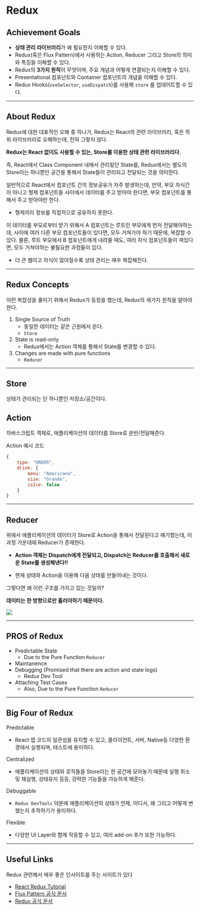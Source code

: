 # Redux

## Achievement Goals

- **상태 관리 라이브러리**가 왜 필요한지 이해할 수 있다.
- Redux(혹은 Flux Pattern)에서 사용하는 Action, Reducer 그리고 Store의 의미와 특징을 이해할 수 있다.
- Redux의 **3가지 원칙**이 무엇이며, 주요 개념과 어떻게 연결되는지 이해할 수 있다.
- Presentational 컴포넌트와 Container 컴포넌트의 개념을 이해할 수 있다.
- Redux Hooks(`useSelector`, `useDispatch`)를 사용해 `store` 를 업데이트할 수 있다.

---

## About Redux

Redux에 대한 대표적인 오해 중 하나가, Redux는 React의 관련 라이브러리, 혹은 하위 라이브러리로 오해하는데, 전혀 그렇지 않다.

**Redux는 React 없이도 사용할 수 있는, Store를 이용한 상태 관련 라이브러리다.**

즉, React에서 Class Component 내에서 관리됬던 State를, Redux에서는 별도의 Store라는 하나뿐인 공간을 통해서 State들이 관리되고 전달되는 것을 의미한다.

일반적으로 React에서 컴포넌트 간의 정보공유가 자주 발생하는데, 만약, 부모 자식간이 아니고 형제 컴포넌트들 사이에서 데이터를 주고 받아야 한다면, 부모 컴포넌트를 통해서 주고 받아야만 한다.

- 형제끼리 정보를 직접적으로 공유하지 못한다.

이 데이터를 부모로부터 받기 위해서 A 컴포넌트는 루트인 부모에게 먼저 전달해야하는데, 사이에 여러 다른 부모 컴포넌트들이 있다면, 모두 거쳐가야 하기 때문에, 복잡할 수 있다. 물론, 루트 부모에서 B 컴포넌트에게 내려줄 때도, 여러 자식 컴포넌트들이 껴있다면, 모두 거쳐야하는 불필요한 과정들이 있다.

- 더 큰 웹이고 자식이 많아질수록 상태 관리는 매우 복잡해진다.

---

## Redux Concepts

이런 복잡성을 줄이기 위해서 Redux가 등장을 했는데, Redux의 세가지 원칙을 알아야 한다.

1. Single Source of Truth
   - 동일한 데이터는 같은 근원에서 온다.
   - `Store`
2. State is read-only
   - Redux에서는 Action 객체를 통해서 State를 변경할 수 있다.
3. Changes are made with pure functions
   - `Reducer`

---

## Store

상태가 관리되는 단 하나뿐인 저장소/공간이다.

## Action

자바스크립트 객체로, 애플리케이션의 데이터를 Store로 운반/전달해준다.

Action 예시 코드

```js
{
    type: "ORDER",
    drink: {
        menu: "Americano",
        size: "Grande",
        isIce: false
    }
}
```

---

## Reducer

위에서 애플리케이션의 데이터가 Store로 Action을 통해서 전달된다고 얘기했는데, 이 과정 가운데에 Reducer가 존재한다.

- **Action 객체는 Dispatch에게 전달되고, Dispatch는 Reducer를 호출해서 새로운 State를 생성해낸다!!**

- 현재 상태와 Action을 이용해 다음 상태를 만들어내는 것이다.

그렇다면 왜 이런 구조를 가지고 있는 것일까?

**데이터는 한 방향으로만 흘러야하기 때문이다.**

<img src="https://i.ibb.co/jRHM0Jr/redux-overview.png>"/>

---

## PROS of Redux

- Predictable State
  - Due to the Pure Function `Reducer`
- Maintanence
- Debugging (Promised that there are action and state logs)
  - Redux Dev Tool
- Attaching Test Cases
  - Also, Due to the Pure Function `Reducer`

---

## Big Four of Redux

Predictable

- React 앱 코드의 일관성을 유지할 수 있고, 클라이언트, 서버, Native등 다양한 환경에서 실행되며, 테스트에 용이하다.

Centralized

- 애플리케이션의 상태와 로직들을 Store라는 한 공간에 모아놓기 때문에 실행 취소 및 재실행, 상태유지 등등, 강력한 기능들을 가능하게 해준다.

Debuggable

- `Redux DevTools` 덕분에 애플리케이션의 상태가 언제, 어디서, 왜 그리고 어떻게 변했는지 추적하기가 용이하다.

Flexible

- 다양한 UI Layer와 함께 작동할 수 있고, 여러 add-on 추가 또한 가능하다.

---

## Useful Links

Redux 관련해서 매우 좋은 인사이트를 주는 사이트가 있다

- [React Redux Tutorial](https://www.robinwieruch.de/react-redux-tutorial)
- [Flux Pattern 공식 문서](https://facebook.github.io/flux/docs/in-depth-overview/)
- [Redux 공식 문서](https://redux.js.org/)
